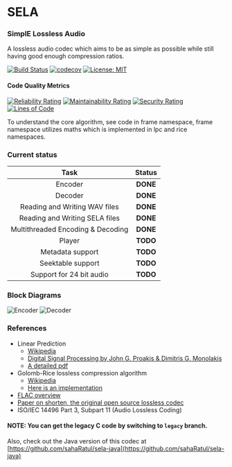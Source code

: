 
# SELA
### SimplE Lossless Audio
A lossless audio codec which aims to be as simple as possible while still having good enough compression ratios. 

[![Build Status](https://travis-ci.org/sahaRatul/sela.svg?branch=master)](https://travis-ci.org/sahaRatul/sela)
[![codecov](https://codecov.io/gh/sahaRatul/sela/branch/master/graph/badge.svg)](https://codecov.io/gh/sahaRatul/sela)
[![License: MIT](https://img.shields.io/badge/License-MIT-blue.svg)](https://opensource.org/licenses/MIT)

#### Code Quality Metrics
[![Reliability Rating](https://sonarcloud.io/api/project_badges/measure?project=sahaRatul_sela&metric=reliability_rating)](https://sonarcloud.io/dashboard?id=sahaRatul_sela)
[![Maintainability Rating](https://sonarcloud.io/api/project_badges/measure?project=sahaRatul_sela&metric=sqale_rating)](https://sonarcloud.io/dashboard?id=sahaRatul_sela)
[![Security Rating](https://sonarcloud.io/api/project_badges/measure?project=sahaRatul_sela&metric=security_rating)](https://sonarcloud.io/dashboard?id=sahaRatul_sela)
[![Lines of Code](https://sonarcloud.io/api/project_badges/measure?project=sahaRatul_sela&metric=ncloc)](https://sonarcloud.io/dashboard?id=sahaRatul_sela)

To understand the core algorithm, see code in frame namespace, frame namespace utilizes maths which is implemented in lpc and rice namespaces.

### Current status
|Task|Status|
|:----:|:------:|
|Encoder|**DONE**|
|Decoder|**DONE**|
|Reading and Writing WAV files|**DONE**|
|Reading and Writing SELA files|**DONE**|
|Multithreaded Encoding & Decoding|**DONE**|
|Player|**TODO**|
|Metadata support|**TODO**|
|Seektable support|**TODO**|
|Support for 24 bit audio|**TODO**|

### Block Diagrams
![Encoder](https://cloud.githubusercontent.com/assets/12273725/8868411/c24585e6-31f5-11e5-937a-e3c11c632704.png)
![Decoder](https://cloud.githubusercontent.com/assets/12273725/8868418/cbb6a1dc-31f5-11e5-91f6-8290766baa34.png)

### References
- Linear Prediction
  - [Wikipedia](https://en.wikipedia.org/wiki/Linear_prediction)
  - [Digital Signal Processing by John G. Proakis & Dimitris G. Monolakis](http://www.amazon.com/Digital-Signal-Processing-4th-Edition/dp/0131873741)
  - [A detailed pdf](http://www.ece.ucsb.edu/Faculty/Rabiner/ece259/digital%20speech%20processing%20course/lectures_new/Lecture%2013_winter_2012_6tp.pdf)
- Golomb-Rice lossless compression algorithm
  - [Wikipedia](https://en.wikipedia.org/wiki/Golomb_coding)
  - [Here is an implementation](http://michael.dipperstein.com/rice/index.html)
- [FLAC overview](https://xiph.org/flac/documentation_format_overview.html)
- [Paper on shorten, the original open source lossless codec](ftp://svr-ftp.eng.cam.ac.uk/pub/reports/robinson_tr156.ps.Z)
- ISO/IEC 14496 Part 3, Subpart 11 (Audio Lossless Coding)

#### NOTE:  You can get the legacy  C code by switching to `legacy` branch.

Also, check out the Java version of this codec at [https://github.com/sahaRatul/sela-java](https://github.com/sahaRatul/sela-java)
